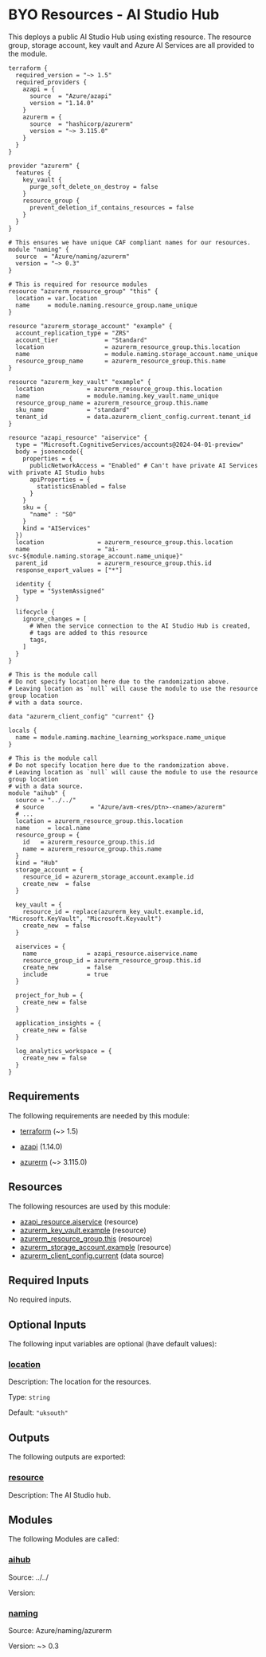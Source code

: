<!-- BEGIN_TF_DOCS -->
# BYO Resources - AI Studio Hub

This deploys a public AI Studio Hub using existing resource. The resource group, storage account, key vault and Azure AI Services are all provided to the module.

```hcl
terraform {
  required_version = "~> 1.5"
  required_providers {
    azapi = {
      source  = "Azure/azapi"
      version = "1.14.0"
    }
    azurerm = {
      source  = "hashicorp/azurerm"
      version = "~> 3.115.0"
    }
  }
}

provider "azurerm" {
  features {
    key_vault {
      purge_soft_delete_on_destroy = false
    }
    resource_group {
      prevent_deletion_if_contains_resources = false
    }
  }
}

# This ensures we have unique CAF compliant names for our resources.
module "naming" {
  source  = "Azure/naming/azurerm"
  version = "~> 0.3"
}

# This is required for resource modules
resource "azurerm_resource_group" "this" {
  location = var.location
  name     = module.naming.resource_group.name_unique
}

resource "azurerm_storage_account" "example" {
  account_replication_type = "ZRS"
  account_tier             = "Standard"
  location                 = azurerm_resource_group.this.location
  name                     = module.naming.storage_account.name_unique
  resource_group_name      = azurerm_resource_group.this.name
}

resource "azurerm_key_vault" "example" {
  location            = azurerm_resource_group.this.location
  name                = module.naming.key_vault.name_unique
  resource_group_name = azurerm_resource_group.this.name
  sku_name            = "standard"
  tenant_id           = data.azurerm_client_config.current.tenant_id
}

resource "azapi_resource" "aiservice" {
  type = "Microsoft.CognitiveServices/accounts@2024-04-01-preview"
  body = jsonencode({
    properties = {
      publicNetworkAccess = "Enabled" # Can't have private AI Services with private AI Studio hubs
      apiProperties = {
        statisticsEnabled = false
      }
    }
    sku = {
      "name" : "S0"
    }
    kind = "AIServices"
  })
  location               = azurerm_resource_group.this.location
  name                   = "ai-svc-${module.naming.storage_account.name_unique}"
  parent_id              = azurerm_resource_group.this.id
  response_export_values = ["*"]

  identity {
    type = "SystemAssigned"
  }

  lifecycle {
    ignore_changes = [
      # When the service connection to the AI Studio Hub is created, 
      # tags are added to this resource
      tags,
    ]
  }
}

# This is the module call
# Do not specify location here due to the randomization above.
# Leaving location as `null` will cause the module to use the resource group location
# with a data source.

data "azurerm_client_config" "current" {}

locals {
  name = module.naming.machine_learning_workspace.name_unique
}

# This is the module call
# Do not specify location here due to the randomization above.
# Leaving location as `null` will cause the module to use the resource group location
# with a data source.
module "aihub" {
  source = "../../"
  # source             = "Azure/avm-<res/ptn>-<name>/azurerm"
  # ...
  location = azurerm_resource_group.this.location
  name     = local.name
  resource_group = {
    id   = azurerm_resource_group.this.id
    name = azurerm_resource_group.this.name
  }
  kind = "Hub"
  storage_account = {
    resource_id = azurerm_storage_account.example.id
    create_new  = false
  }

  key_vault = {
    resource_id = replace(azurerm_key_vault.example.id, "Microsoft.KeyVault", "Microsoft.Keyvault")
    create_new  = false
  }

  aiservices = {
    name              = azapi_resource.aiservice.name
    resource_group_id = azurerm_resource_group.this.id
    create_new        = false
    include           = true
  }

  project_for_hub = {
    create_new = false
  }

  application_insights = {
    create_new = false
  }

  log_analytics_workspace = {
    create_new = false
  }
}
```

<!-- markdownlint-disable MD033 -->
## Requirements

The following requirements are needed by this module:

- <a name="requirement_terraform"></a> [terraform](#requirement\_terraform) (~> 1.5)

- <a name="requirement_azapi"></a> [azapi](#requirement\_azapi) (1.14.0)

- <a name="requirement_azurerm"></a> [azurerm](#requirement\_azurerm) (~> 3.115.0)

## Resources

The following resources are used by this module:

- [azapi_resource.aiservice](https://registry.terraform.io/providers/Azure/azapi/1.14.0/docs/resources/resource) (resource)
- [azurerm_key_vault.example](https://registry.terraform.io/providers/hashicorp/azurerm/latest/docs/resources/key_vault) (resource)
- [azurerm_resource_group.this](https://registry.terraform.io/providers/hashicorp/azurerm/latest/docs/resources/resource_group) (resource)
- [azurerm_storage_account.example](https://registry.terraform.io/providers/hashicorp/azurerm/latest/docs/resources/storage_account) (resource)
- [azurerm_client_config.current](https://registry.terraform.io/providers/hashicorp/azurerm/latest/docs/data-sources/client_config) (data source)

<!-- markdownlint-disable MD013 -->
## Required Inputs

No required inputs.

## Optional Inputs

The following input variables are optional (have default values):

### <a name="input_location"></a> [location](#input\_location)

Description: The location for the resources.

Type: `string`

Default: `"uksouth"`

## Outputs

The following outputs are exported:

### <a name="output_resource"></a> [resource](#output\_resource)

Description: The AI Studio hub.

## Modules

The following Modules are called:

### <a name="module_aihub"></a> [aihub](#module\_aihub)

Source: ../../

Version:

### <a name="module_naming"></a> [naming](#module\_naming)

Source: Azure/naming/azurerm

Version: ~> 0.3

<!-- END_TF_DOCS -->